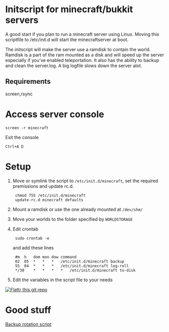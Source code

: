 Initscript for minecraft/bukkit servers
=======================================
A good start if you plan to run a minecraft server using Linux.
Moving this scriptfile to /etc/init.d will start the minecraftserver at boot.

The initscript will make the server use a ramdisk to contain the world.
Ramdisk is a part of the ram mounted as a disk and will speed up the
server especially if you've enabled teleportation. It also has the
ability to backup and clean the server.log. A big logfile slows down the
server alot.


Requirements
------------
screen,rsync

Access server console
=====================

	screen -r minecraft

Exit the console
	
	Ctrl+A D

Setup
=====

1. Move or symlink the script to `/etc/init.d/minecraft`, set the required premissions and update rc.d.

		chmod 755 /etc/init.d/minecraft
		update-rc.d minecraft defaults

2. Mount a ramdisk or use the one already mounted at `/dev/shm/`

3. Move your worlds to the folder specified by `WORLDSTORAGE`

4. Edit crontab

		sudo crontab -e

	and add these lines

		#m 	h 	dom	mon	dow	command
		02 	05 	*	*	*	/etc/init.d/minecraft backup
		55 	04 	*	*	*	/etc/init.d/minecraft log-roll
		*/30 	* 	*	*	*	/etc/init.d/minecraft to-disk

5. Edit the variables in the script file to your needs

[![Flattr this git repo](http://api.flattr.com/button/flattr-badge-large.png)](https://flattr.com/submit/auto?user_id=Ahtenus&url=https://github.com/Ahtenus/minecraft-init&title=minecraft-init&language=en_GB&tags=github&category=software) 

Good stuff
==========
[Backup rotation script](https://github.com/adamfeuer/rotate-backups)
